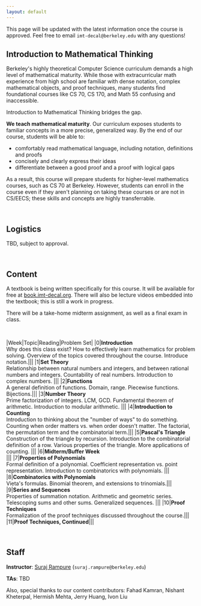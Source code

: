 ```yaml
---
layout: default
---
```


This page will be updated with the latest information once the course is approved. Feel free to email `imt-decal@berkeley.edu` with any questions!

## Introduction to Mathematical Thinking

Berkeley's highly theoretical Computer Science curriculum demands a high level of mathematical maturity. While those with extracurricular math experience from high school are familiar with dense notation, complex mathematical objects, and proof techniques, many students find foundational courses like CS 70, CS 170, and Math 55 confusing and inaccessible. 

Introduction to Mathematical Thinking bridges the gap. 

**We teach mathematical maturity**. Our curriculum exposes students to familiar concepts in a more precise, generalized way. By the end of our course, students will be able to:

* comfortably read mathematical language, including notation, definitions and proofs
* concisely and clearly express their ideas
* differentiate between a good proof and a proof with logical gaps

As a result, this course will prepare students for higher-level mathematics courses, such as CS 70 at Berkeley. However, students can enroll in the course even if they aren't planning on taking these courses or are not in CS/EECS; these skills and concepts are highly transferrable. 

<br>

## Logistics

TBD, subject to approval.

<br>

## Content

A textbook is being written specifically for this course. It will be available for free at [book.imt-decal.org](https://introduction-to-mathematical-t.gitbooks.io/book/content/). There will also be lecture videos embedded into the textbook; this is still a work in progress.

There will be a take-home midterm assignment, as well as a final exam in class. 

<br>

|Week|Topic|Reading|Problem Set|
|0|**Introduction** <br>Why does this class exist? How to effectively learn mathematics for problem solving. Overview of the topics covered throughout the course. Introduce notation.|||
|1|**Set Theory** <br>Relationship between natural numbers and integers, and between rational numbers and integers. Countability of real numbers. Introduction to complex numbers. |||
|2|**Functions** <br> A general definition of functions. Domain, range. Piecewise functions. Bijections.||| 
|3|**Number Theory** <br>Prime factorization of integers. LCM, GCD. Fundamental theorem of arithmetic. Introduction to modular arithmetic. |||
|4|**Introduction to Counting** <br>Introduction to thinking about the "number of ways" to do something. Counting when order matters vs. when order doesn't matter. The factorial, the permutation term and the combinatorial term.|||
|5|**Pascal's Triangle** <br>Construction of the triangle by recursion. Introduction to the combinatorial definition of a row. Various properties of the triangle. More applications of counting. |||
|6|**Midterm/Buffer Week** <br> |||
|7|**Properties of Polynomials** <br> Formal definition of a polynomial. Coefficient representation vs. point representation. Introduction to combinatorics with polynomials. |||
|8|**Combinatorics with Polynomials** <br>Vieta's formulas. Binomial theorem, and extensions to trinomials.|||
|9|**Series and Sequences** <br>Properties of summation notation. Arithmetic and geometric series. Telescoping sums and other sums. Generalized sequences. |||
|10|**Proof Techniques** <br>Formalization of the proof techniques discussed throughout the course.|||
|11|**Proof Techniques, Continued**|||

<br>

## Staff

**Instructor**: [Suraj Rampure](http://surajrampure.com) (`suraj.rampure@berkeley.edu`)

**TAs**: TBD

Also, special thanks to our content contributors: Fahad Kamran, Nishant Kheterpal, Hermish Mehta, Jerry Huang, Ivon Liu
